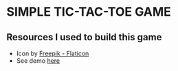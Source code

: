 # SIMPLE TIC-TAC-TOE GAME
## Resources I used to build this game
- Icon by [Freepik - Flaticon](https://www.flaticon.com/free-icons/tic-tac-toe)
- See demo [here](https://tic-tac-toe-game-thesunland7.vercel.app/)
				